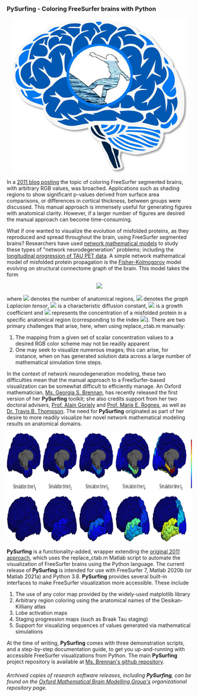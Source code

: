 ### PySurfing - Coloring FreeSurfer brains with Python

<p align="center">
  <img width="479" height="420" src="https://github.com/gsbrennan/pysurfer/blob/main/pysurfer.jpg?raw=true">
</p>

In a [2011 blog posting](https://brainder.org/2011/07/05/freesurfer-brains-in-arbitrary-colours/) the topic of coloring FreeSurfer segmented brains, with arbitrary RGB values, was broached.  Applications such as shading regions to show significant p-values derived from surface area comparisons, or differences in cortical thickness, between groups were discussed.  This manual approach is immensely useful for generating figures with anatomical clarity.  However, if a larger number of figures are desired the manual approach can become time-consuming.  

What if one wanted to visualize the evolution of misfolded proteins, as they reproduced and spread throughout the brain, using FreeSurfer segmented brains? Researchers have used [network mathematical models](https://royalsocietypublishing.org/doi/full/10.1098/rsif.2019.0356) to study these types of "network neurodegeneration" problems; including the [longitudinal progression of TAU PET data](https://www.frontiersin.org/articles/10.3389/fnins.2020.566876/full).  A simple network mathematical model of misfolded protein propagation is the [Fisher-Kolmogorov](https://doi.org/10.1098/rsif.2019.0356) model evolving on structural connectome graph of the brain.  This model takes the form 

<p align="center">
<img src="https://render.githubusercontent.com/render/math?math=%5Cfrac%7B%5Cpartial%20p_i%7D%7B%5Cpartial%20t%7D%20%3D%20-%5Crho%5Csum_%7Bj%3D1%7D%5E%7B%7CV%7C%7D%5Cmathbf%7B%5Cmathcal%7BL%7D%7D_%7Bij%7D%5C%2Cp_j%20%20%2B%20%5Calpha%20p_i%20%5Cleft(1-p_i%5Cright)%0A%20">
</p>

where <img src="https://render.githubusercontent.com/render/math?math=%5Cvert%20V%20%5Cvert"> denotes the number of anatomical regions, <img src="https://render.githubusercontent.com/render/math?math=%5Cmathcal%7BL%7D%0A%20"> denotes the *graph Laplacian tensor*, <img src="https://render.githubusercontent.com/render/math?math=%5Crho"> is a characteristic diffusion constant, <img src="https://render.githubusercontent.com/render/math?math=%5Calpha"> is a growth coefficient and <img src="https://render.githubusercontent.com/render/math?math=p_i%20"> represents the concentration of a misfolded protein in a specific anatomical region (corresponding to the index <img src="https://render.githubusercontent.com/render/math?math=i">).  There are two primary challenges that arise, here, when using replace_ctab.m manually:

1. The mapping from a given set of scalar concentration values to a desired RGB color scheme may not be readily apparent 
2. One may seek to visualize numerous images; this can arise, for instance, when on has generated solution data across a large number of mathematical simulation time steps.

In the context of network neurodegeneration modeling, these two difficulties mean that the manual approach to a FreeSurfer-based visualization can be somewhat difficult to efficiently manage.  An Oxford mathematician, [Ms. Georgia S. Brennan](https://twitter.com/gsbrennan), has recently released the first version of her **PySurfing** toolkit; she also credits support from her two doctoral advisers, [Prof. Alain Goriely](http://goriely.com/) and [Prof. Marie E. Rognes](http://marierognes.org/), as well as [Dr. Travis B. Thompson](https://twitter.com/mathemology).  The need for **PySurfing** originated as part of her desire to more readily visualize her novel network mathematical modeling results on anatomical domains.   

<p align="center">
  <img width="1000" height="300" src="https://github.com/gsbrennan/pysurfer/blob/main/img/simulationactivation.jpg?raw=true">
</p>

**PySurfing** is a functionality-added, wrapper extending the [original 2011 approach](https://brainder.org/2011/07/05/freesurfer-brains-in-arbitrary-colours/), which uses the replace_ctab.m Matlab script to automate the visualization of FreeSurfer brains using the Python language.  The current release of **PySurfing** is intended for use with FreeSurfer 7, Matlab 2020b (or Matlab 2021a) and Python 3.8.  **PySurfing** provides several built-in interfaces to make FreeSurfer visualization more accessible.  These include 

1. The use of any color map provided by the widely-used matplotlib library
2. Arbitrary region coloring using the anatomical names of the Desikan-Killiany atlas
3. Lobe activation maps 
4. Staging progression maps (such as Braak Tau staging)
5. Support for visualizing sequences of values generated via mathematical simulations

At the time of writing, **PySurfing** comes with three demonstration scripts, and a step-by-step documentation guide, to get you up-and-running with accessible FreeSurfer visualizations from Python.  The main **PySurfing** project repository is available at [Ms. Brennan's github repository](https://github.com/gsbrennan).  


###### Archived copies of research software releases, including **PySurfing**, can be found on the [Oxford Mathematical Brain Modelling Group's](https://github.com/OxMBM) organizational repository page. 

